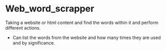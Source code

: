 # Web_word_scrapper
Taking a website or html content and find the words within it and perform different actions.

- Can list the words from the website and how many times they are used and by significance.
